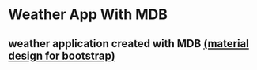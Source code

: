 # Weather App With MDB

## weather application created with MDB [(material design for bootstrap)](https://mdbootstrap.com/)
